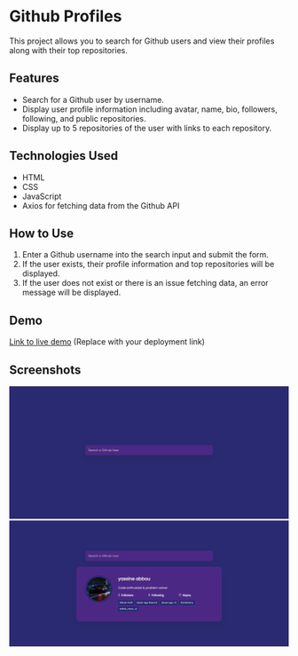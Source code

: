# Github Profiles

This project allows you to search for Github users and view their profiles along with their top repositories.

## Features

- Search for a Github user by username.
- Display user profile information including avatar, name, bio, followers, following, and public repositories.
- Display up to 5 repositories of the user with links to each repository.

## Technologies Used

- HTML
- CSS
- JavaScript
- Axios for fetching data from the Github API

## How to Use

1. Enter a Github username into the search input and submit the form.
2. If the user exists, their profile information and top repositories will be displayed.
3. If the user does not exist or there is an issue fetching data, an error message will be displayed.

## Demo

[Link to live demo](#) (Replace with your deployment link)

## Screenshots

![Screenshot 1](screenshot1.png)
![Screenshot 2](screenshot2.png)

